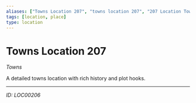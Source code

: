 ```yaml
---
aliases: ["Towns Location 207", "towns location 207", "207 Location Towns"]
tags: [location, place]
type: location
---
```


# Towns Location 207

*Towns*

A detailed towns location with rich history and plot hooks.

---
*ID: LOC00206*